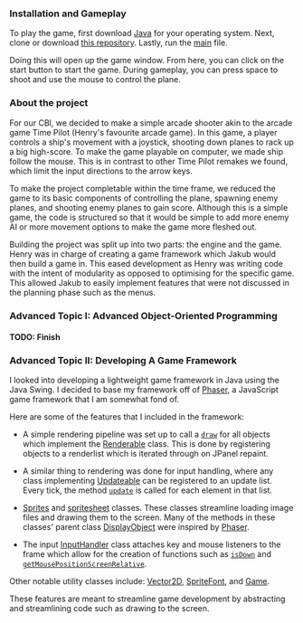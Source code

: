 <!--
I highly recommend viewing this file with a markdown viewer
-->

### Installation and Gameplay

To play the game, first download [Java](https://www.oracle.com/java/technologies/downloads/) 
for your operating system. Next, clone or download [this repository](https://github.com/TheHankMachine/UNI_CBL.git).
Lastly, run the [main](Main.java) file. 

Doing this will open up the game window. From here, you can click on the start
button to start the game. During gameplay, you can press space to shoot and use the 
mouse to control the plane.

### About the project

For our CBl, we decided to make a simple arcade shooter akin to the arcade game Time Pilot
(Henry's favourite arcade game). In this game, a player controls a ship's movement with a 
joystick, shooting down planes to rack up a big high-score. To make the game playable on computer,
we made ship follow the mouse. This is in contrast to other Time Pilot remakes we found, which
limit the input directions to the arrow keys.

To make the project completable within the time frame, we reduced the game to its basic components
of controlling the plane, spawning enemy planes, and shooting enemy planes to gain score. Although
this is a simple game, the code is structured so that it would be simple to add more enemy AI or
more movement options to make the game more fleshed out.

Building the project was split up into two parts: the engine and the game. Henry was in charge of 
creating a game framework which Jakub would then build a game in. This eased development as Henry
was writing code with the intent of modularity as opposed to optimising for the specific game. This
allowed Jakub to easily implement features that were not discussed in the planning phase such as the
menus.

<!--
add more here
-->

### Advanced Topic I: Advanced Object-Oriented Programming

#### TODO: Finish

### Advanced Topic II: Developing A Game Framework

I looked into developing a lightweight game framework in Java using the Java Swing.
I decided to base my framework off of [Phaser](https://github.com/phaserjs/phaser), 
a JavaScript game framework that I am somewhat fond of.

Here are some of the features that I included in the framework:

 * A simple rendering pipeline was set up to call a [```draw```](engine/render/Renderable.java) 
for all objects which implement the [Renderable](engine/render/Renderable.java) class.
This is done by registering objects to a renderlist which is iterated through on JPanel repaint.


 * A similar thing to rendering was done for input handling, where any class implementing
[Updateable](engine/update/Updateable.java) can be registered to an update list. Every tick,
the method [```update```](engine/update/Updateable.java) is called for each element in that list.


 * [Sprites](engine/render/Sprite.java) and [spritesheet](engine/render/SpriteSheet.java) classes. 
These classes streamline loading image files and drawing them to the screen. Many of the methods
in these classes' parent class [DisplayObject](engine/render/DisplayObject.java) were inspired by
[Phaser](https://github.com/phaserjs/phaser).


 * The input [InputHandler](engine/input/InputHandler.java) class attaches key and mouse
listeners to the frame which allow for the creation of functions such as
[```isDown```](engine/input/InputHandler.java) and 
[```getMousePositionScreenRelative```](engine/input/InputHandler.java).


Other notable utility classes include: [Vector2D](engine/math/Vector2D.java), 
[SpriteFont](engine/render/SpriteFont.java), and [Game](engine/Game.java).

These features are meant to streamline game development by abstracting and streamlining
code such as drawing to the screen.